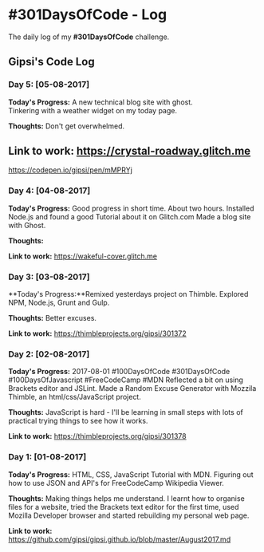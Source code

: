 # #301DaysOfCode - Log
The daily log of my **#301DaysOfCode** challenge.

## Gipsi's Code Log


### Day 5: [05-08-2017]

**Today's Progress:** A new technical blog site with ghost.  
Tinkering with a weather widget on my today page.

**Thoughts:** Don't get overwhelmed.

**Link to work:** https://crystal-roadway.glitch.me
---
https://codepen.io/gipsi/pen/mMPRYj



### Day 4: [04-08-2017]

**Today's Progress:** Good progress in short time.  About two hours.  Installed Node.js and found a good Tutorial about it on Glitch.com
Made a blog site with Ghost.

**Thoughts:**

**Link to work:** https://wakeful-cover.glitch.me


### Day 3: [03-08-2017]

**Today's Progress:**Remixed yesterdays project on Thimble.  Explored NPM, Node.js, Grunt and Gulp.

**Thoughts:** Better excuses.

**Link to work:** https://thimbleprojects.org/gipsi/301372 

### Day 2: [02-08-2017]

**Today's Progress:** 2017-08-01 #100DaysOfCode #301DaysOfCode #100DaysOfJavascript #FreeCodeCamp #MDN Reflected a bit on using Brackets editor and JSLint. Made a Random Excuse Generator with Mozzila Thimble, an html/css/JavaScript project.

**Thoughts:**  JavaScript is hard - I'll be learning in small steps with lots of practical trying things to see how it works.

**Link to work:** https://thimbleprojects.org/gipsi/301378


### Day 1: [01-08-2017]

**Today's Progress:** HTML, CSS, JavaScript Tutorial with MDN. Figuring out how to use JSON and API's for FreeCodeCamp Wikipedia Viewer.

**Thoughts:** Making things helps me understand. I learnt how to organise files for a website, tried the Brackets text editor for the first time, used Mozilla Developer browser and started rebuilding my personal web page. 

**Link to work:**  https://github.com/gipsi/gipsi.github.io/blob/master/August2017.md
